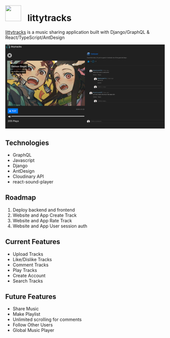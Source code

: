# <img src="https://django-app-images.s3-us-west-1.amazonaws.com/logoicon.png" width="50" height="50"> &nbsp; littytracks
[littytracks](https://littytracks.herokuapp.com/) is a music sharing application built with Django/GraphQL & React/TypeScript/AntDesign

<img src="screenshot.png"> 

## Technologies
- GraphQL
- Javascript
- Django
- AntDesign
- Cloudinary API
- react-sound-player


## Roadmap
1. Deploy backend and frontend 
2. Website and App Create Track 
3. Website and App Rate Track 
4. Website and App User session auth 

## Current Features
- Upload Tracks
- Like/Dislike Tracks
- Comment Tracks
- Play Tracks
- Create Account
- Search Tracks

## Future Features
- Share Music
- Make Playlist
- Unlimited scrolling for comments
- Follow Other Users
- Global Music Player
